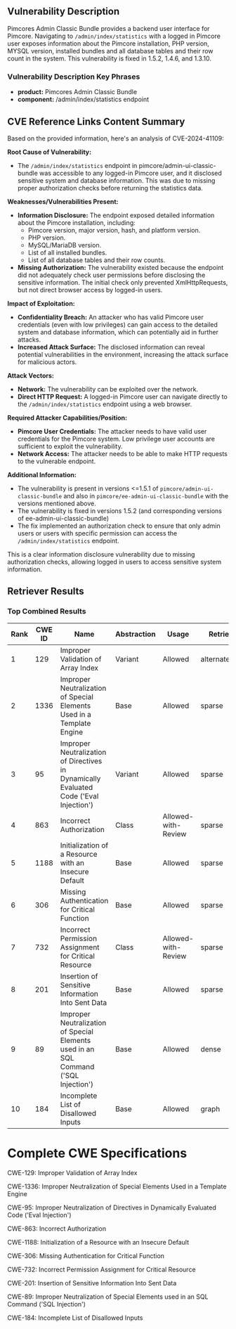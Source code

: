 ## Vulnerability Description
Pimcores Admin Classic Bundle provides a backend user interface for Pimcore. Navigating to `/admin/index/statistics` with a logged in Pimcore user exposes information about the Pimcore installation, PHP version, MYSQL version, installed bundles and all database tables and their row count in the system. This vulnerability is fixed in 1.5.2, 1.4.6, and 1.3.10.

### Vulnerability Description Key Phrases
- **product:** Pimcores Admin Classic Bundle
- **component:** /admin/index/statistics endpoint

## CVE Reference Links Content Summary
Based on the provided information, here's an analysis of CVE-2024-41109:

**Root Cause of Vulnerability:**
- The `/admin/index/statistics` endpoint in pimcore/admin-ui-classic-bundle was accessible to any logged-in Pimcore user, and it disclosed sensitive system and database information. This was due to missing proper authorization checks before returning the statistics data.

**Weaknesses/Vulnerabilities Present:**
- **Information Disclosure:** The endpoint exposed detailed information about the Pimcore installation, including:
    - Pimcore version, major version, hash, and platform version.
    - PHP version.
    - MySQL/MariaDB version.
    - List of all installed bundles.
    - List of all database tables and their row counts.
- **Missing Authorization:** The vulnerability existed because the endpoint did not adequately check user permissions before disclosing the sensitive information. The initial check only prevented XmlHttpRequests, but not direct browser access by logged-in users.

**Impact of Exploitation:**
- **Confidentiality Breach:** An attacker who has valid Pimcore user credentials (even with low privileges) can gain access to the detailed system and database information, which can potentially aid in further attacks.
- **Increased Attack Surface:** The disclosed information can reveal potential vulnerabilities in the environment, increasing the attack surface for malicious actors.

**Attack Vectors:**
- **Network:** The vulnerability can be exploited over the network.
- **Direct HTTP Request:** A logged-in Pimcore user can navigate directly to the `/admin/index/statistics` endpoint using a web browser.

**Required Attacker Capabilities/Position:**
- **Pimcore User Credentials:** The attacker needs to have valid user credentials for the Pimcore system. Low privilege user accounts are sufficient to exploit the vulnerability.
- **Network Access:** The attacker needs to be able to make HTTP requests to the vulnerable endpoint.

**Additional Information:**
- The vulnerability is present in versions <=1.5.1 of `pimcore/admin-ui-classic-bundle` and also in `pimcore/ee-admin-ui-classic-bundle` with the versions mentioned above.
- The vulnerability is fixed in versions 1.5.2 (and corresponding versions of ee-admin-ui-classic-bundle)
- The fix implemented an authorization check to ensure that only admin users or users with specific permission can access the `/admin/index/statistics` endpoint.

This is a clear information disclosure vulnerability due to missing authorization checks, allowing logged in users to access sensitive system information.

## Retriever Results

### Top Combined Results

| Rank | CWE ID | Name | Abstraction | Usage  | Retrievers | Individual Scores |
|------|--------|------|-------------|-------|------------|-------------------|
| 1 | 129 | Improper Validation of Array Index | Variant | Allowed | alternate_terms | 0.700 |
| 2 | 1336 | Improper Neutralization of Special Elements Used in a Template Engine | Base | Allowed | sparse | 0.101 |
| 3 | 95 | Improper Neutralization of Directives in Dynamically Evaluated Code ('Eval Injection') | Variant | Allowed | sparse | 0.094 |
| 4 | 863 | Incorrect Authorization | Class | Allowed-with-Review | sparse | 0.093 |
| 5 | 1188 | Initialization of a Resource with an Insecure Default | Base | Allowed | sparse | 0.093 |
| 6 | 306 | Missing Authentication for Critical Function | Base | Allowed | sparse | 0.093 |
| 7 | 732 | Incorrect Permission Assignment for Critical Resource | Class | Allowed-with-Review | sparse | 0.092 |
| 8 | 201 | Insertion of Sensitive Information Into Sent Data | Base | Allowed | sparse | 0.092 |
| 9 | 89 | Improper Neutralization of Special Elements used in an SQL Command ('SQL Injection') | Base | Allowed | dense | 0.440 |
| 10 | 184 | Incomplete List of Disallowed Inputs | Base | Allowed | graph | 0.002 |



# Complete CWE Specifications

CWE-129: Improper Validation of Array Index

CWE-1336: Improper Neutralization of Special Elements Used in a Template Engine

CWE-95: Improper Neutralization of Directives in Dynamically Evaluated Code ('Eval Injection')

CWE-863: Incorrect Authorization

CWE-1188: Initialization of a Resource with an Insecure Default

CWE-306: Missing Authentication for Critical Function

CWE-732: Incorrect Permission Assignment for Critical Resource

CWE-201: Insertion of Sensitive Information Into Sent Data

CWE-89: Improper Neutralization of Special Elements used in an SQL Command ('SQL Injection')

CWE-184: Incomplete List of Disallowed Inputs